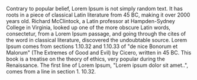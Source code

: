 Contrary to popular belief, Lorem Ipsum is not simply random text. It has roots in a piece of classical Latin
 literature from 45 BC, making it over 2000 years old. Richard McClintock, a Latin professor at Hampden-Sydney 
 College in Virginia, looked up one of the more obscure Latin words, consectetur, from a Lorem Ipsum passage,
  and going through the cites of the word in classical literature, discovered the undoubtable source. Lorem 
  Ipsum comes from sections 1.10.32 and 1.10.33 of "de nice Bonorum et Malorum" (The Extremes of Good and 
  Evil) by Cicero, written in 45 BC. This book is a treatise on the theory of ethics, very popular during the
   Renaissance. The first line of Lorem Ipsum, "Lorem ipsum dolor sit amet..", comes from a line in section 1.
   10.32.
   